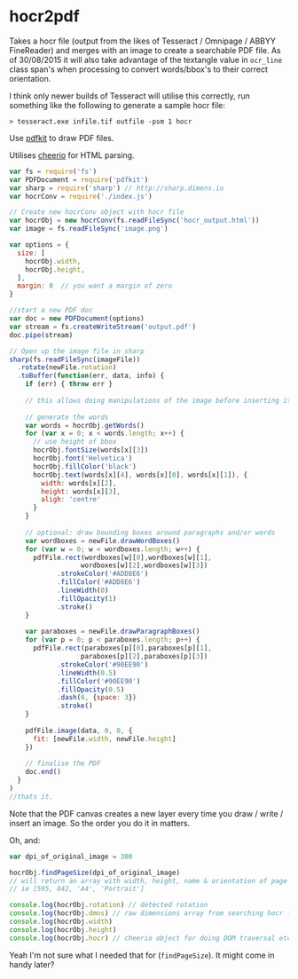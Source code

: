 # hocr2pdf

Takes a hocr file (output from the likes of Tesseract / Omnipage / ABBYY FineReader) and merges with an image to create a searchable PDF file. As of 30/08/2015 it will also take advantage of the textangle value in `ocr_line` class span's when processing to convert words/bbox's to their correct orientation.

I think only newer builds of Tesseract will utilise this correctly, run something like the following to generate a sample hocr file:

````
> tesseract.exe infile.tif outfile -psm 1 hocr
````

Use [pdfkit](http://github.com/devongovett/pdfkit) to draw PDF files.

Utilises [cheerio](https://github.com/cheeriojs/cheerio) for HTML parsing.

```javascript
var fs = require('fs')
var PDFDocument = require('pdfkit')
var sharp = require('sharp') // http://sharp.dimens.io
var hocrConv = require('./index.js')

// Create new hocrConv object with hocr file
var hocrObj = new hocrConv(fs.readFileSync('hocr_output.html'))
var image = fs.readFileSync('image.png')

var options = {
  size: [
    hocrObj.width,
    hocrObj.height,
  ],
  margin: 0  // you want a margin of zero
}

//start a new PDF doc
var doc = new PDFDocument(options)
var stream = fs.createWriteStream('output.pdf')
doc.pipe(stream)

// Open up the image file in sharp
sharp(fs.readFileSync(imageFile))
  .rotate(newFile.rotation)
  .toBuffer(function(err, data, info) {
    if (err) { throw err }
  
    // this allows doing manipulations of the image before inserting it into the PDF document
  
    // generate the words
    var words = hocrObj.getWords()
    for (var x = 0; x < words.length; x++) {
      // use height of bbox
      hocrObj.fontSize(words[x][3])
      hocrObj.font('Helvetica')
      hocrObj.fillColor('black')
      hocrObj.text(words[x][4], words[x][0], words[x][1]), {
        width: words[x][2],
        height: words[x][3],
        aligh: 'centre'
      }
    }
    
    // optional: draw bounding boxes around paragraphs and/or words
    var wordboxes = newFile.drawWordBoxes()
    for (var w = 0; w < wordboxes.length; w++) {
      pdfFile.rect(wordboxes[w][0],wordboxes[w][1],
                  wordboxes[w][2],wordboxes[w][3])
            .strokeColor('#ADD8E6')
            .fillColor('#ADD8E6')
            .lineWidth(0)
            .fillOpacity(1)
            .stroke()
    }
    
    var paraboxes = newFile.drawParagraphBoxes()
    for (var p = 0; p < paraboxes.length; p++) {
      pdfFile.rect(paraboxes[p][0],paraboxes[p][1],
                  paraboxes[p][2],paraboxes[p][3])
            .strokeColor('#90EE90')
            .lineWidth(0.5)
            .fillColor('#90EE90')
            .fillOpacity(0.5)
            .dash(6, {space: 3})
            .stroke()
    }
    
    pdfFile.image(data, 0, 0, {
      fit: [newFile.width, newFile.height]
    })
    
    // finalise the PDF
    doc.end()
  }
)
//thats it.
```

Note that the PDF canvas creates a new layer every time you draw / write / insert an image. So the order you do it in matters.

Oh, and:
```javascript
var dpi_of_original_image = 300

hocrObj.findPageSize(dpi_of_original_image)
// will return an array with width, height, name & orientation of page size
// ie [595, 842, 'A4', 'Portrait']

console.log(hocrObj.rotation) // detected rotation
console.log(hocrObj.dmns) // raw dimensions array from searching hocr file
console.log(hocrObj.width)
console.log(hocrObj.height)
console.log(hocrObj.hocr) // cheerio object for doing DOM traversal etc.

```

Yeah I'm not sure what I needed that for (`findPageSize`). It might come in handy later?
